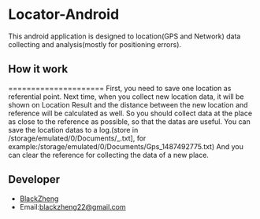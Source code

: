 Locator-Android
=====================
This android application is designed to location(GPS and Network) data collecting and analysis(mostly for positioning errors).

## How it work
=====================
 First, you need to save one location as referential point. Next time, when you collect new location data, it will be shown on Location Result and the distance between the new location and reference will be calculated as well. So you should collect data at the place as close to the reference as possible, so that the datas are useful.
You can save the location datas to a log.(store in /storage/emulated/0/Documents/<provider>_<the timestamp of reference>.txt], for example:/storage/emulated/0/Documents/Gps_1487492775.txt)
And you can clear the reference for collecting the data of a new place.

## Developer

* [BlackZheng](https://github.com/BlackZheng)
* Email:blackzheng22@gmail.com